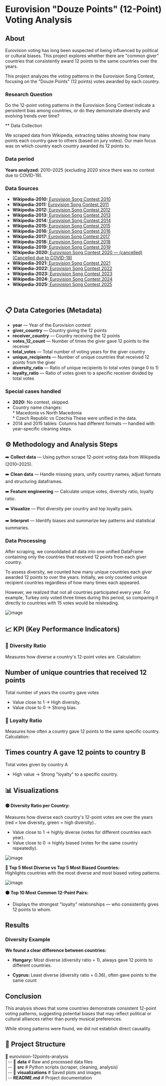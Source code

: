 # Eurovision "Douze Points" (12-Point) Voting Analysis
## About
<p>
Eurovision voting has long been suspected of being influenced by political or cultural biases. This project explores whether there are "common giver" countries that consistently award 12 points to the same countries over the years.
</P>
<p>
This project analyzes the voting patterns in the Eurovision Song Contest, focusing on the "Douze Points" (12 points) votes   awarded by each country.
</P>

### Research Question

Do the 12-point voting patterns in the Eurovision Song Contest indicate a persistent bias among countries, or do they demonstrate diversity and evolving trends over time?

** Data Collection

We scraped data from Wikipedia, extracting tables showing how many points each country gave to others (based on jury votes). Our main focus was on which country each country awarded its 12 points to.

### Data period
**Years analyzed:** 2010–2025 (excluding 2020 since there was no contest due to COVID-19).

### Data Sources
- **Wikipedia-2010:**<a href="https://en.wikipedia.org/wiki/Eurovision_Song_Contest_2010#Detailed_voting_results">
Eurovision Song Contest 2010
</a><br>
- **Wikipedia-2011:** <a href="https://en.wikipedia.org/wiki/Eurovision_Song_Contest_2011#Detailed_voting_results">
Eurovision Song Contest 2011
</a><br>
- **Wikipedia-2012:**<a href="https://en.wikipedia.org/wiki/Eurovision_Song_Contest_2012#Detailed_voting_results">
Eurovision Song Contest 2012
</a><br>
- **Wikipedia-2013:**<a href="https://en.wikipedia.org/wiki/Eurovision_Song_Contest_2013#Detailed_voting_results">
Eurovision Song Contest 2013
</a><br>
- **Wikipedia-2014:**<a href="https://en.wikipedia.org/wiki/Eurovision_Song_Contest_2014#Detailed_voting_results">
Eurovision Song Contest 2014
</a><br>
- **Wikipedia-2015:**<a href="https://en.wikipedia.org/wiki/Eurovision_Song_Contest_2015#Detailed_voting_results">
Eurovision Song Contest 2015
</a><br>
- **Wikipedia-2016:**<a href="https://en.wikipedia.org/wiki/Eurovision_Song_Contest_2016#Detailed_voting_results">
Eurovision Song Contest 2016
</a><br>
- **Wikipedia-2017:**<a href="https://en.wikipedia.org/wiki/Eurovision_Song_Contest_2017#Detailed_voting_results">
Eurovision Song Contest 2017
</a><br>
- **Wikipedia-2018:**<a href="https://en.wikipedia.org/wiki/Eurovision_Song_Contest_2018#Detailed_voting_results">
Eurovision Song Contest 2018
</a><br>
- **Wikipedia-2019:**<a href="https://en.wikipedia.org/wiki/Eurovision_Song_Contest_2019#Detailed_voting_results">
Eurovision Song Contest 2019
</a><br>
- **Wikipedia-2020:**<a href="https://en.wikipedia.org/wiki/Eurovision_Song_Contest_2020#Detailed_voting_results">
Eurovision Song Contest 2020 — (cancelled) (Cancelled due to COVID-19)
</a><br>
- **Wikipedia-2021:**<a href="https://en.wikipedia.org/wiki/Eurovision_Song_Contest_2021#Detailed_voting_results">
Eurovision Song Contest 2021
</a><br>
- **Wikipedia-2022:**<a href="https://en.wikipedia.org/wiki/Eurovision_Song_Contest_2022#Detailed_voting_results">
Eurovision Song Contest 2022
</a><br>
- **Wikipedia-2023:**<a href="https://en.wikipedia.org/wiki/Eurovision_Song_Contest_2023#Detailed_voting_results">
Eurovision Song Contest 2023
</a><br>
- **Wikipedia-2024:**<a href="https://en.wikipedia.org/wiki/Eurovision_Song_Contest_2024#Detailed_voting_results">
Eurovision Song Contest 2024
</a><br>
- **Wikipedia-2025:**<a href="https://en.wikipedia.org/wiki/Eurovision_Song_Contest_2025#Detailed_voting_results">
Eurovision Song Contest 2025
</a>
<br>

## 📋 Data Categories (Metadata)
- **year** — Year of the Eurovision contest
- **giver_country** — Country giving the 12 points
- **receiver_country** — Country receiving the 12 points
- **votes_12_count** — Number of times the giver gave 12 points to the receiver
- **total_votes** — Total number of voting years for the giver country
- **unique_recipients** — Number of unique countries that received 12 points from the giver
- **diversity_ratio** — Ratio of unique recipients to total votes (range 0 to 1)
- **loyalty_ratio** — Ratio of votes given to a specific receiver divided by total votes

### Special cases handled
- **2020:** No contest, skipped.
- Country name changes:<br>
                   * Macedonia vs North Macedonia<br>
                   * Czech Republic vs Czechia These were unified in the data.<br>
- 2014 and 2015 tables: Columns had different formats — handled with year-specific cleaning steps.

## ⚙️ Methodology and Analysis Steps

➡️ **Collect data** —  Using python scrape 12-point voting data from Wikipedia (2010–2025).

➡️ **Clean data** — Handle missing years, unify country names, adjust formats and structuring dataframes.

➡️ **Feature engineering** — Calculate unique votes, diversity ratio, loyalty ratio.

➡️ **Visualize** — Plot diversity per country and top loyalty pairs.

➡️ **Interpret** — Identify biases and summarize key patterns and statistical summaries.

### Data Processing

After scraping, we consolidated all data into one unified DataFrame containing only the countries that received 12 points from each giver country.

To assess diversity, we counted how many unique countries each giver awarded 12 points to over the years. Initially, we only counted unique recipient countries regardless of how many times each appeared.

However, we realized that not all countries participated every year. For example, Turkey only voted three times during this period, so comparing it directly to countries with 15 votes would be misleading.

![image](https://github.com/user-attachments/assets/88f56ece-0306-45a3-9045-523fcb781c76)

## 📈 KPI (Key Performance Indicators)
### 🎯 Diversity Ratio
Measures how diverse a country's 12-point votes are.
Calculation:

Number of unique countries that received 12 points
--------------------------------------------------
Total number of years the country gave votes

- Value close to 1 → High diversity.
- Value close to 0 → Strong bias.

### 🤝 Loyalty Ratio

Measures how often a country gave 12 points to the same specific country.
Calculation:

Times country A gave 12 points to country B
-------------------------------------------
Total votes given by country A

- High value → Strong "loyalty" to a specific country.

## 📊 Visualizations

**🟢 Diversity Ratio per Country:** 

Measures how diverse each country's 12-point votes are over the years (red = low diversity, green = high diversity)..
- Value close to 1 → highly diverse (votes for different countries each year).
- Value close to 0 → highly biased (votes for the same country repeatedly).

![image](https://github.com/user-attachments/assets/41ad6da1-4b3e-4f2a-b103-bfbae84a23d3)

**🔵 Top 5 Most Diverse vs Top 5 Most Biased Countries:**  
Highlights countries with the most diverse and most biased voting patterns.

![image](https://github.com/user-attachments/assets/483b525d-3c8b-45f1-9079-b89186ee8562)

**🟠 Top 10 Most Common 12-Point Pairs:**
- Displays the strongest "loyalty" relationships — who consistently gives 12 points to whom.


## Results
### Diversity Example
**We found a clear difference between countries:**

- **Hungary:** Most diverse (diversity ratio = 1), always gave 12 points to different countries.

- **Cyprus:** Least diverse (diversity ratio = 0.36), often gave points to the same count

## Conclusion
This analysis shows that some countries demonstrate consistent 12-point voting patterns, suggesting potential biases that may reflect political or cultural alliances rather than purely musical preferences.

While strong patterns were found, we did not establish direct causality.

## 📁 Project Structure
📂 eurovision-12points-analysis<br/>
│-- 📁 **data**                # Raw and processed data files<br/>
│-- 📁 **src**         # Python scripts (scraper, cleaning, analysis)<br/>
│-- 📁 **visualizations**      # Saved plots and images<br/>
│-- **README.md**             # Project documentation<br/>
